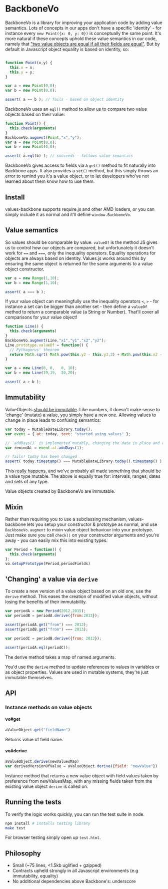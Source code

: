 # BackboneVo

BackboneVo is a library for improving your application code by adding value semantics. Lots of concepts in our apps don't have a specific 'identity' - for instance every `new Point({x: 0, y: 0})` is conceptually the same point. It's more natural if these concepts uphold these value semantics in our code, namely that ["two value objects are equal if all their fields are equal"](http://martinfowler.com/bliki/ValueObject.html). But by default in Javascript object equality is based on identity, so:

```javascript

function Point(x,y) {
  this.x = x;
  this.y = y;
}

var a = new Point(0,0);
var b = new Point(0,0);

assert( a == b ); // fails - based on object identity
```

BackboneVo uses an `eql()` method to allow us to compare two value objects based on their value:

```javascript
function Point() {
  this.check(arguments)
}
BackboneVo.augment(Point,"x","y");
var a = new Point(0,0);
var b = new Point(0,0);

assert( a.eql(b) ); // succeeds - follows value semantics
```

BackboneVo gives access to fields via a `get()` method to fit naturally into Backbone apps. It also provides a `set()` method, but this simply throws an error to remind you it's a value object, or to let developers who've not learned about them know how to use them.

## Install

values-backbone supports require.js and other AMD loaders, or you can simply include it as normal and it'll define `window.BackboneVo`.

## Value semantics

So values should be comparable by value. `valueOf` is the method JS gives us to control how our objects are compared, but unfortunately it doesn't work for `==` and `===`, only the inequality operators. Equality operations for objects are always based on identity. Values.js works around this by ensuring the same object is returned for the same arguments to a value object constructor.

```javascript
var a = new Range(1,10);
var b = new Range(1,10);

assert( a === b );
```

If your value object can meaningfully use the inequality operators `<`, `>` - for instance a set can be bigger than another set - then define a `valueOf` method to return a comparable value (a String or Number). That'll cover all comparisons for your value object!


```javascript
function Line() {
  this.check(arguments)
}
BackboneVo.augment(Line,"x1","y1","x2","y2");
Line.prototype.valueOf = function() {
  // Pythagorus' theorem
  return Math.sqrt( Math.pow(this.y2 - this.y1,2) + Math.pow(this.x2 - this.x1,2) );
}

var a = new Line(0, 0,   0, 10);
var b = new Line(19,19,  20,20);

assert( a > b );
```

## Immutability

ValueObjects [should be immutable](http://c2.com/cgi/wiki?ValueObjectsShouldBeImmutable). Like numbers, it doesn't make sense to 'change' (mutate) a value, you simply have a new one. Allowing values to change in place leads to confusing semantics:

```javascript
var today = MutableDateLibrary.today();
var event = { at: today, text: "started using values" };

// `addDays()` is implemented mutably, changing the date in place and returning it
var remindAt = event.at.addDays(1);

// fails! today has been changed
assert( today.timestamp() === MutableDateLibrary.today().timestamp() );
```

This [really happens](http://arshaw.com/xdate/#Adding), and we've probably all made something that should be a value type mutable. The above is equally true for: intervals, ranges, dates and sets of any type.

Value objects created by BackboneVo are immutable.

## Mixin

Rather than requiring you to use a subclassing mechanism, values-backbone lets you setup your constructor & prototype as normal, and use `BackboneVo.augment` to mixin value object behaviour into your prototype. Just make sure you call `check()` on your constructor arguments and you're away - you can easily mix this into existing types.

```javascript
var Period = function() {
  this.check(arguments)
};
vo.setupPrototype(Period,periodFields)
```

## 'Changing' a value via `derive`

<a id="derive"></a>

To create a new version of a value object based on an old one, use the `derive` method. This eases the creation of modified value objects, without losing the benefits of their immutability.

```javascript
var periodA = new Period(2012,2015);
var periodB = periodA.derive({from:2013});

assert(periodA.get("from") === 2012);
assert(periodB.get("from") === 2013);

var periodC = periodB.derive({from: 2012});

assert(periodA.eql(periodC));
```

The derive method takes a map of named arguments.

You'd use the `derive` method to update references to values in variables or as object properties. Values are used in mutable systems, they're just immutable themselves.

## API

### Instance methods on value objects

#### vo#get

```javascript
aValueObject.get("fieldName")
```

Returns value of field name.

#### vo#derive

```javascript
aValueObject.derive(newValuesMap)
var derivedVersionOfValue = aValueObject.derive({field: "newValue"})
```

Instance method that returns a new value object with field values taken by preference from newValuesMap, with any missing fields taken from the existing value object `derive` is called on.

## Running the tests

To verify the logic works quickly, you can run the test suite in node.

```bash
npm install # installs testing library
make test
```

For browser testing simply open up `test.html`.

## Philosophy

- Small (~75 lines, <1.5kb uglified + gzipped)
- Contracts upheld strongly in all Javascript environments (e.g immutability, equality)
- No additional dependencies above Backbone's: underscore
